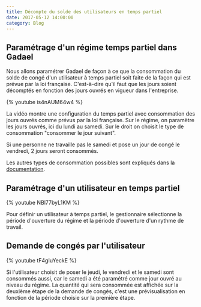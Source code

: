 ```yaml
---
title: Décompte du solde des utilisateurs en temps partiel
date: 2017-05-12 14:00:00
category: Blog
---
```


## Paramétrage d'un régime temps partiel dans Gadael

Nous allons paramétrer Gadael de façon à ce que la consommation du solde de congé d'un utilisateur à temps partiel soit faite de la façon qui est prévue par la loi française. C'est-à-dire qu'il faut que les jours soient décomptés en fonction des jours ouvrés en vigueur dans l'entreprise.

{% youtube is4nAUM64w4 %}

La vidéo montre une configuration du temps partiel avec consommation des jours ouvrés comme prévus par la loi française. Sur le régime, on paramètre les jours ouvrés, ici du lundi au samedi. Sur le droit on choisit le type de consommation "consommer le jour suivant".

Si une personne ne travaille pas le samedi et pose un jour de congé le vendredi, 2 jours seront consommés.

Les autres types de consommation possibles sont expliqués dans la [documentation](https://www.gadael.com/fr/docs/version-master/006-temps-partiels.html).

## Paramétrage d'un utilisateur en temps partiel

{% youtube NBl77byL1KM %}

Pour définir un utilisateur à temps partiel, le gestionnaire sélectionne la période d'ouverture du régime et la période d'ouverture d'un rythme de travail.

## Demande de congés par l'utilisateur

{% youtube tF4gIuYeckE %}

Si l'utilisateur choisit de poser le jeudi, le vendredi et le samedi sont consommés aussi, car le samedi a été paramétré comme jour ouvré au niveau du régime.
La quantité qui sera consommée est affichée sur la deuxième étape de la demande de congés, c'est une prévisualisation en fonction de la période choisie sur la première étape.
